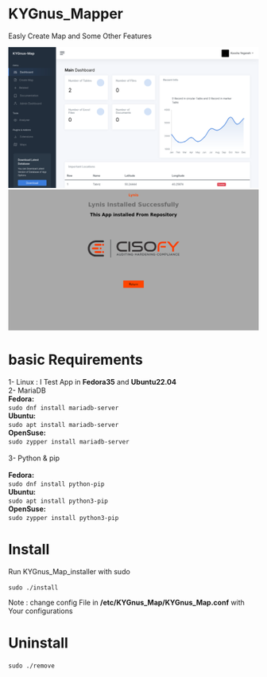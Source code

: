 # KYGnus_Mapper
Easly Create Map and Some Other Features

![Screenshot](./static/screenshots/KYGnus_Map.png)
![Screenshot](./static/screenshots/KYGnus_Map_Extensions.png)

# basic Requirements

1- Linux : I Test App in **Fedora35** and **Ubuntu22.04** <br />
2- MariaDB <br />
**Fedora:**  
`sudo dnf install mariadb-server`  
**Ubuntu:**  
`sudo apt install mariadb-server`  
**OpenSuse:**  
`sudo zypper install mariadb-server`<br /><br />
3- Python & pip <br />  
**Fedora:**  
`sudo dnf install python-pip`  
**Ubuntu:**  
`sudo apt install python3-pip`  
**OpenSuse:**  
`sudo zypper install python3-pip`



# Install

Run KYGnus_Map_installer with sudo

`sudo ./install`

Note : change config File in **/etc/KYGnus_Map/KYGnus_Map.conf** with Your configurations

# Uninstall

`sudo ./remove`
